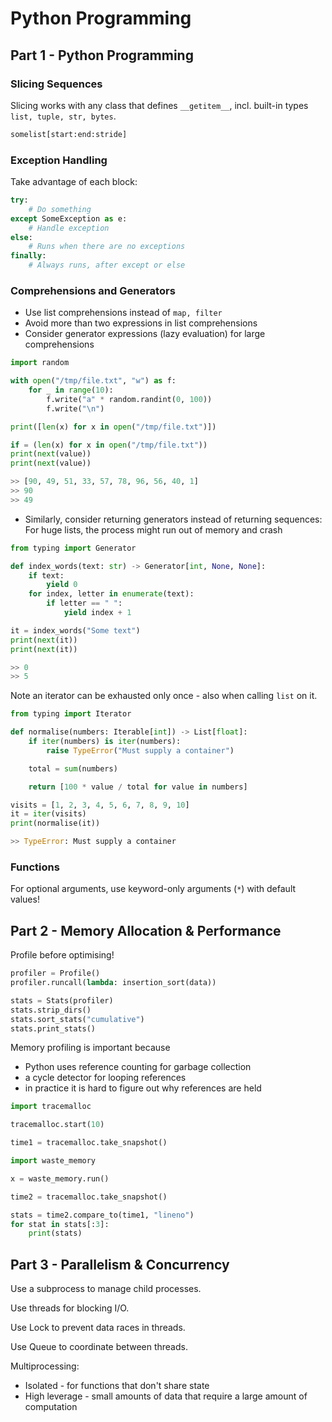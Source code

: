 # Python Programming

## Part 1 - Python Programming

### Slicing Sequences

Slicing works with any class that defines `__getitem__`, incl. built-in types `list, tuple, str, bytes`.

```python
somelist[start:end:stride]
```

### Exception Handling

Take advantage of each block:

```python
try:
    # Do something
except SomeException as e:
    # Handle exception
else:
    # Runs when there are no exceptions
finally:
    # Always runs, after except or else
```

### Comprehensions and Generators

- Use list comprehensions instead of `map, filter`
- Avoid more than two expressions in list comprehensions
- Consider generator expressions (lazy evaluation) for large comprehensions

```python
import random

with open("/tmp/file.txt", "w") as f:
    for _ in range(10):
        f.write("a" * random.randint(0, 100))
        f.write("\n")

print([len(x) for x in open("/tmp/file.txt")])

if = (len(x) for x in open("/tmp/file.txt")) 
print(next(value))
print(next(value))

>> [90, 49, 51, 33, 57, 78, 96, 56, 40, 1]
>> 90
>> 49
```

- Similarly, consider returning generators instead of returning sequences: For huge lists, the process might run out of memory and crash

```python
from typing import Generator

def index_words(text: str) -> Generator[int, None, None]:
    if text:
        yield 0
    for index, letter in enumerate(text):
        if letter == " ":
            yield index + 1

it = index_words("Some text")
print(next(it))
print(next(it))

>> 0
>> 5
```

Note an iterator can be exhausted only once - also when calling `list` on it.

```python
from typing import Iterator

def normalise(numbers: Iterable[int]) -> List[float]:
    if iter(numbers) is iter(numbers):
        raise TypeError("Must supply a container")

    total = sum(numbers)

    return [100 * value / total for value in numbers]

visits = [1, 2, 3, 4, 5, 6, 7, 8, 9, 10]
it = iter(visits)
print(normalise(it))

>> TypeError: Must supply a container
```

### Functions

For optional arguments, use keyword-only arguments (`*`) with default values!

## Part 2 - Memory Allocation & Performance

Profile before optimising!

```python
profiler = Profile()
profiler.runcall(lambda: insertion_sort(data))

stats = Stats(profiler)
stats.strip_dirs()
stats.sort_stats("cumulative")
stats.print_stats()
```

Memory profiling is important because

- Python uses reference counting for garbage collection
- a cycle detector for looping references
- in practice it is hard to figure out why references are held

```python
import tracemalloc

tracemalloc.start(10)

time1 = tracemalloc.take_snapshot()

import waste_memory

x = waste_memory.run()

time2 = tracemalloc.take_snapshot()

stats = time2.compare_to(time1, "lineno")
for stat in stats[:3]:
    print(stats)
```

## Part 3 - Parallelism & Concurrency

Use a subprocess to manage child processes.

Use threads for blocking I/O.

Use Lock to prevent data races in threads.

Use Queue to coordinate between threads.

Multiprocessing:

- Isolated - for functions that don't share state
- High leverage - small amounts of data that require a large amount of computation
